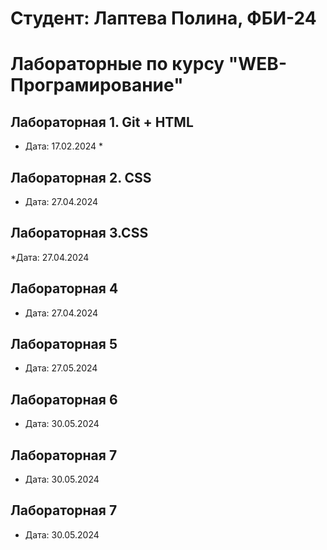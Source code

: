 # Cтудент: Лаптева Полина, ФБИ-24

# Лабораторные по курсу "WEB-Програмирование"

## Лабораторная 1. Git + HTML

* Дата: 17.02.2024 *
## Лабораторная 2.  CSS
* Дата: 27.04.2024
## Лабораторная 3.СSS
*Дата: 27.04.2024
## Лабораторная 4
* Дата: 27.04.2024
## Лабораторная 5
* Дата: 27.05.2024
## Лабораторная 6
* Дата: 30.05.2024
## Лабораторная 7
* Дата: 30.05.2024
## Лабораторная 7
* Дата: 30.05.2024
  
